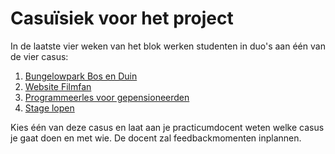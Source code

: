 # Casuïsiek voor het project

In de laatste vier weken van het blok werken studenten in duo's aan één van de vier casus:

1. [Bungelowpark Bos en Duin](bungelowpark.md)
2. [Website Filmfan](filmfan.md)
3. [Programmeerles voor gepensioneerden](programmeerles.md)
4. [Stage lopen](stage.md)

Kies één van deze casus en laat aan je practicumdocent weten welke casus je gaat doen en met wie. De docent zal feedbackmomenten inplannen.